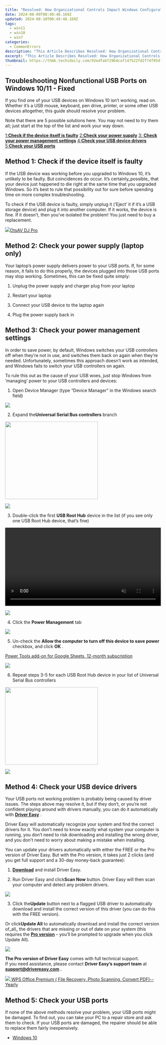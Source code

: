 ```yaml
---
title: "Resolved: How Organizational Controls Impact Windows Configuration"
date: 2024-08-09T00:49:48.169Z
updated: 2024-08-10T00:49:48.169Z
tags:
  - win11
  - win10
  - win7
categories:
  - CommonErrors
description: "This Article Describes Resolved: How Organizational Controls Impact Windows Configuration"
excerpt: "This Article Describes Resolved: How Organizational Controls Impact Windows Configuration"
thumbnail: https://thmb.techidaily.com/93edfabf29b4caf147522fd2f74f95df8196bbd7bf33e1b18e5c6030f02f56e9.jpg
---
```


## Troubleshooting Nonfunctional USB Ports on Windows 10/11 - Fixed

 If you find one of your USB devices on Windows 10 isn’t working, read on. Whether it’s a USB mouse, keyboard, pen drive, printer, or some other USB devices altogether, this guide should resolve your problem.

 Note that there are 5 possible solutions here. You may not need to try them all; just start at the top of the list and work your way down.

[1:**Check if the device itself is faulty**](#1)
[2:**Check your power supply**](#2)
[3: **Check your power management settings**](#3)
[4:**Check your USB device drivers**](#4)
[5:**Check your USB ports**](#5)

## **Method 1: Check if the device itself is faulty**

 If the USB device was working before you upgraded to Windows 10, it’s unlikely to be faulty. But coincidences do occur. It’s certainly_possible_ that your device just happened to die right at the same time that you upgraded Windows. So it’s best to rule that possibility out for sure before spending time on more complex troubleshooting.

 To check if the USB device is faulty, simply unplug it (‘Eject’ it if it’s a USB storage device) and plug it into another computer. If it works, the device is fine. If it doesn’t, then you’ve isolated the problem! You just need to buy a replacement.

<!-- affiliate ads begin -->
<a href="https://otszone.ots7.com/order/checkout.php?PRODS=4713321&QTY=1&AFFILIATE=108875&CART=1"><img src="https://green.ots7.com/screenshots/OtsAV/OtsAVDJ1.90-300x188.jpg" border="0">OtsAV DJ Pro</a>
<!-- affiliate ads end -->
## **Method 2: Check your power supply (laptop only)**

 Your laptop’s power supply delivers power to your USB ports. If, for some reason, it fails to do this properly, the devices plugged into those USB ports may stop working. Sometimes, this can be fixed quite simply:

1) Unplug the power supply and charger plug from your laptop

2) Restart your laptop

3) Connect your USB device to the laptop again

4) Plug the power supply back in

## **Method 3: Check your power management settings**

 In order to save power, by default, Windows switches your USB controllers off when they’re not in use, and switches them back on again when they’re needed. Unfortunately, sometimes this approach doesn’t work as intended, and Windows fails to switch your USB controllers on again.

 To rule this out as the cause of your USB woes, just stop Windows from ‘managing’ power to your USB controllers and devices:

 1) Open Device Manager (type “Device Manager” in the Windows search field)

![](https://www.drivereasy.com/wp-content/uploads/2015/11/run-devmgmt.msc_.jpg)

 2) Expand the**Universal Serial Bus controllers** branch

<!-- affiliate ads begin -->
<a href="https://printrendy.pxf.io/c/5597632/1453720/17020" target="_top" id="1453720"><img src="//a.impactradius-go.com/display-ad/17020-1453720" border="0" alt="" width="300" height="250"/></a><img height="0" width="0" src="https://imp.pxf.io/i/5597632/1453720/17020" style="position:absolute;visibility:hidden;" border="0" />
<!-- affiliate ads end -->
![](https://images.drivereasy.com/wp-content/uploads/2017/06/img_59430ac388d01.png)

 3) Double-click the first **USB Root Hub** device in the list (if you see only one USB Root Hub device, that’s fine)  

<!-- affiliate ads begin -->
<a href="https://secure.2checkout.com/order/checkout.php?PRODS=36506229&QTY=1&AFFILIATE=108875&CART=1"><video width="100%" height="" class="rounded-t-md shadow-lg relative z-20" controls="" autoplay="" loop="" muted="" playsinline="" webkit-playinginline="">
<source type="video/mp4" src="https://aidaform.com/images/videos/aidaform-welcome-site.mp4"><source type="video/webm" src="https://aidaform.com/images/videos/aidaform-welcome-site.webm"></video></a>
<!-- affiliate ads end -->
![](https://images.drivereasy.com/wp-content/uploads/2017/06/img_59430af9a6bc2.png)

 4) Click the **Power Management**  tab  

![](https://images.drivereasy.com/wp-content/uploads/2016/05/img_57342d99c355a.png)

5) Un-check the **Allow the computer to turn off this device to save power**  checkbox, and click **OK** .

<!-- affiliate ads begin -->
<a href="https://secure.2checkout.com/order/checkout.php?PRODS=4721564&QTY=1&AFFILIATE=108875&CART=1">Power Tools add-on for Google Sheets, 12-month subscription</a>
<!-- affiliate ads end -->
![](https://images.drivereasy.com/wp-content/uploads/2016/05/img_57342dd22bb58.png)

 6) Repeat steps 3-5 for each  USB Root Hub device in your list of Universal Serial Bus controllers

<!-- affiliate ads begin -->
<a href="https://printrendy.pxf.io/c/5597632/1453721/17020" target="_top" id="1453721"><img src="//a.impactradius-go.com/display-ad/17020-1453721" border="0" alt="" width="300" height="250"/></a><img height="0" width="0" src="https://imp.pxf.io/i/5597632/1453721/17020" style="position:absolute;visibility:hidden;" border="0" />
<!-- affiliate ads end -->
![](https://images.drivereasy.com/wp-content/uploads/2017/06/img_59430b577123a.png)

## **Method 4: Check your USB device drivers**

 Your USB ports not working problem is probably being caused by driver issues. The steps above may resolve it, but if they don’t, or you’re not confident playing around with drivers manually,  you can do it automatically with **[Driver Easy](https://tools.techidaily.com/drivereasy/download/)**  .

 Driver Easy will automatically recognize your system and find the correct drivers for it. You don’t need to know exactly what system your computer is running, you don’t need to risk downloading and installing the wrong driver, and you don’t need to worry about making a mistake when installing.

 You can update your drivers automatically with either the FREE or the Pro version of Driver Easy. But with the Pro version, it takes just 2 clicks (and you get full support and a 30-day money-back guarantee):

 1) **[Download](https://tools.techidaily.com/drivereasy/download/)**  and install Driver Easy.

 2) Run Driver Easy and click**Scan Now** button. Driver Easy will then scan your computer and detect any problem drivers.

![](https://images.drivereasy.com/wp-content/uploads/2017/06/img_594841d4c15c1.jpg)

 3) Click the**Update** button next to a flagged USB driver to automatically download and install the correct version of this driver (you can do this with the FREE version).

 Or click**Update All**  to automatically download and install the correct version of_all_ the drivers that are missing or out of date on your system (this requires the [**Pro version**](https://tools.techidaily.com/drivereasy/download/) – you’ll be prompted to upgrade when you click Update All).

![](https://images.drivereasy.com/wp-content/uploads/2017/06/img_5948dbf290aa4.jpg)

**The Pro version of Driver Easy** comes with full technical support.  
 If you need assistance, please contact **Driver Easy’s support team** at **[support@drivereasy.com](https://bellelily.pxf.io/m5azgm) .**

<!-- affiliate ads begin -->
<a href="https://secure.2checkout.com/order/checkout.php?PRODS=38729081&QTY=1&AFFILIATE=108875&CART=1"><img src="https://website-prod.cache.wpscdn.com/img/wps-spreadsheet-free-excel-editor-online-offline-1x.93e269d.png" border="0">
WPS Office Premium ( File Recovery, Photo Scanning, Convert PDF)--Yearly</a>
<!-- affiliate ads end -->
## **Method 5: Check your USB ports**

 If none of the above methods resolve your problem, your USB ports might be damaged. To find out, you can take your PC to a repair store and ask them to check. If your USB ports are damaged, the repairer should be able to replace them fairly inexpensively.

* [Windows 10](https://tools.techidaily.com/drivereasy/download/)

<ins class="adsbygoogle"
     style="display:block"
     data-ad-format="autorelaxed"
     data-ad-client="ca-pub-7571918770474297"
     data-ad-slot="1223367746"></ins>



<ins class="adsbygoogle"
     style="display:block"
     data-ad-client="ca-pub-7571918770474297"
     data-ad-slot="8358498916"
     data-ad-format="auto"
     data-full-width-responsive="true"></ins>
